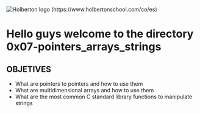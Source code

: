 ![Holberton logo (https://www.holbertonschool.com/co/es)](https://www.holbertonschool.com/holberton-logo.png)

# Hello guys  welcome to the directory 0x07-pointers_arrays_strings

## OBJETIVES

- What are pointers to pointers and how to use them
- What are multidimensional arrays and how to use them
- What are the most common C standard library functions to manipulate strings

